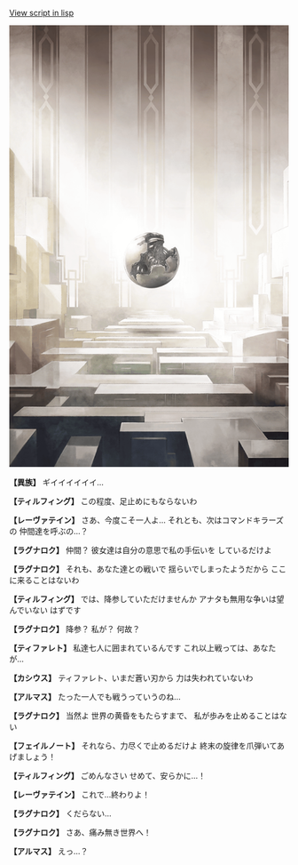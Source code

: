 [View script in lisp](../scripts/110160253.txt)

![abyss_room.png](../images/backgrounds/abyss_room.png)

**【異族】**
ギイイイイイイ…

**【ティルフィング】**
この程度、足止めにもならないわ

**【レーヴァテイン】**
さあ、今度こそ一人よ…
それとも、次はコマンドキラーズの
仲間達を呼ぶの…？

**【ラグナロク】**
仲間？
彼女達は自分の意思で私の手伝いを
しているだけよ

**【ラグナロク】**
それも、あなた達との戦いで
揺らいでしまったようだから
ここに来ることはないわ

**【ティルフィング】**
では、降参していただけませんか
アナタも無用な争いは望んでいない
はずです

**【ラグナロク】**
降参？
私が？
何故？

**【ティファレト】**
私達七人に囲まれているんです
これ以上戦っては、あなたが…

**【カシウス】**
ティファレト、いまだ蒼い刃から
力は失われていないわ

**【アルマス】**
たった一人でも戦うっていうのね…

**【ラグナロク】**
当然よ
世界の黄昏をもたらすまで、
私が歩みを止めることはない

**【フェイルノート】**
それなら、力尽くで止めるだけよ
終末の旋律を爪弾いてあげましょう！

**【ティルフィング】**
ごめんなさい
せめて、安らかに…！

**【レーヴァテイン】**
これで…終わりよ！

**【ラグナロク】**
くだらない…

**【ラグナロク】**
さあ、痛み無き世界へ！

**【アルマス】**
えっ…？

